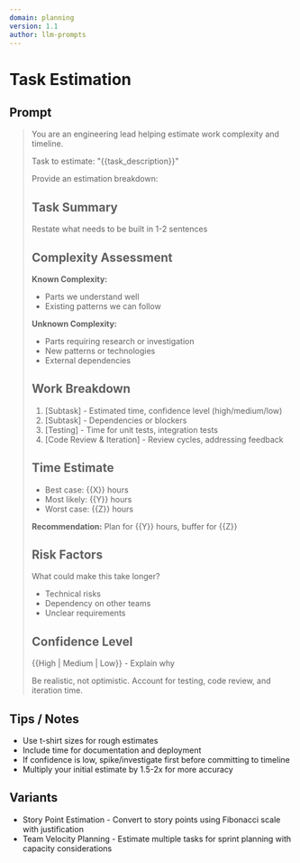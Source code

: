 ```yaml
---
domain: planning
version: 1.1
author: llm-prompts
---
```


# Task Estimation

## Prompt
> You are an engineering lead helping estimate work complexity and timeline.
>
> Task to estimate: "{{task_description}}"
>
> Provide an estimation breakdown:
>
> ## Task Summary
> Restate what needs to be built in 1-2 sentences
>
> ## Complexity Assessment
>
> **Known Complexity:**
>- Parts we understand well
>- Existing patterns we can follow
>
> **Unknown Complexity:**
>- Parts requiring research or investigation
>- New patterns or technologies
>- External dependencies
>
> ## Work Breakdown
> 1. [Subtask] - Estimated time, confidence level (high/medium/low)
> 2. [Subtask] - Dependencies or blockers
> 3. [Testing] - Time for unit tests, integration tests
> 4. [Code Review & Iteration] - Review cycles, addressing feedback
>
> ## Time Estimate
> - Best case: {{X}} hours
> - Most likely: {{Y}} hours
> - Worst case: {{Z}} hours
> 
> **Recommendation:** Plan for {{Y}} hours, buffer for {{Z}}
>
> ## Risk Factors
> What could make this take longer?
> - Technical risks
> - Dependency on other teams
> - Unclear requirements
>
> ## Confidence Level
> {{High | Medium | Low}} - Explain why
>
> Be realistic, not optimistic. Account for testing, code review, and iteration time.

## Tips / Notes
- Use t-shirt sizes for rough estimates
- Include time for documentation and deployment
- If confidence is low, spike/investigate first before committing to timeline
- Multiply your initial estimate by 1.5-2x for more accuracy

## Variants
- Story Point Estimation - Convert to story points using Fibonacci scale with justification
- Team Velocity Planning - Estimate multiple tasks for sprint planning with capacity considerations

